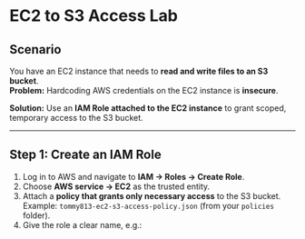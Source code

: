 # EC2 to S3 Access Lab

## Scenario

You have an EC2 instance that needs to **read and write files to an S3 bucket**.  
**Problem:** Hardcoding AWS credentials on the EC2 instance is **insecure**.  

**Solution:** Use an **IAM Role attached to the EC2 instance** to grant scoped, temporary access to the S3 bucket.

---

## Step 1: Create an IAM Role

1. Log in to AWS and navigate to **IAM → Roles → Create Role**.  
2. Choose **AWS service → EC2** as the trusted entity.  
3. Attach a **policy that grants only necessary access** to the S3 bucket.  
   Example: `tommy813-ec2-s3-access-policy.json` (from your `policies` folder).  
4. Give the role a clear name, e.g.:  

